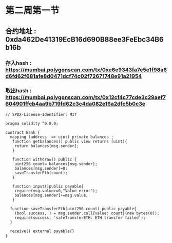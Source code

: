 # 第二周第一节
## 合约地址 : 0xda462De41319EcB16d690B88ee3FeEbc34B6b16b
### 存入hash : https://mumbai.polygonscan.com/tx/0xe6e9343fa7e5e1f98a6d6fd62f681afe8d0471dcf74c02f72671748e91a21954
### 取出hash : https://mumbai.polygonscan.com/tx/0x12cf4c77cde3c29aef7604901ffcb4aa9b719fd62c3c4da082e16a2dfc5b0c3e

```
// SPDX-License-Identifier: MIT

pragma solidity ^0.8.0;

contract Bank {
  mapping (address  => uint) private balances ;
   function getbalances() public view returns (uint){
    return balances[msg.sender];
   }

   function withdraw() public {
    uint256 count= balances[msg.sender];
    balances[msg.sender]=0;
    saveTransferEth(count);
   }

   function input()public payable{
    require(msg.value>=0,"Value error");
    balances[msg.sender]+=msg.value;
   }

  function saveTransferEth(uint256 count) public payable{
    (bool success, ) = msg.sender.call{value: count}(new bytes(0));
    require(success, 'safeTransferETH: ETH transfer failed');
  }

  receive() external payable{}
}
```
